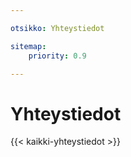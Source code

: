 ```yaml
---

otsikko: Yhteystiedot

sitemap:
    priority: 0.9

---
```


# Yhteystiedot

{{< kaikki-yhteystiedot >}}
